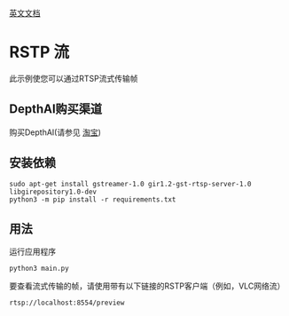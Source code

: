 [英文文档](README.md)

# RSTP 流

此示例使您可以通过RTSP流式传输帧

## DepthAI购买渠道

购买DepthAI(请参见 [淘宝](https://item.taobao.com/item.htm?id=626257175462))

## 安装依赖

```
sudo apt-get install gstreamer-1.0 gir1.2-gst-rtsp-server-1.0 libgirepository1.0-dev
python3 -m pip install -r requirements.txt
```

## 用法

运行应用程序

```
python3 main.py
```

要查看流式传输的帧，请使用带有以下链接的RSTP客户端（例如，VLC网络流）

```
rtsp://localhost:8554/preview
```

